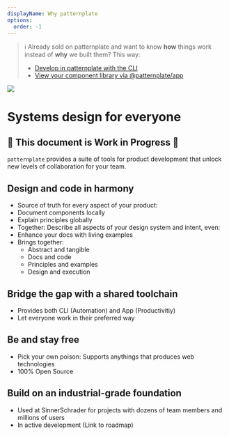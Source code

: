 ```yaml
---
displayName: Why patternplate
options:
  order: -1
---
```


> :information_source: Already sold on patternplate and want to know **how** things work instead of **why** we built them? This way: 
> * [Develop in patternplate with the CLI](./doc/docs/guides/getting-started?guides-enabled=true)
> * [View your component library via @patternplate/app](./doc/docs/guides/getting-started-app?guides-enabled=true)

![](https://patternplate.github.io/media/logo/patternplate.png)

# Systems design for everyone

## :construction: This document is Work in Progress :construction:

`patternplate` provides a suite of tools for product development that unlock new levels of collaboration for your team.

## Design and code in harmony

* Source of truth for every aspect of your product: 
* Document components locally
* Explain principles globally
* Together: Describe all aspects of your design system and intent, even:
* Enhance your docs with living examples
* Brings together:
  * Abstract and tangible
  * Docs and code
  * Principles and examples
  * Design and execution


## Bridge the gap with a shared toolchain

* Provides both CLI (Automation) and App (Productivitiy)
* Let everyone work in their preferred way

## Be and stay free 

* Pick your own poison: Supports anythings that produces web technologies
* 100% Open Source

## Build on an industrial-grade foundation

* Used at SinnerSchrader for projects with dozens of team members
and millions of users
* In active development (Link to roadmap)
